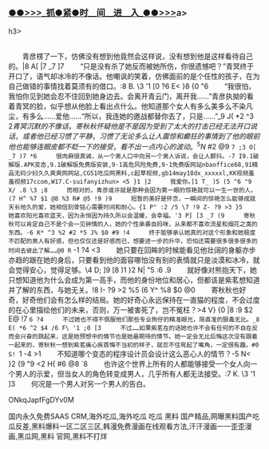 </br>

<h3 class="heading-element" style="font-size:1.25em;font-weight:var(--base-text-weight-semibold, 600);color:#1F2328;font-family:-apple-system, BlinkMacSystemFont, &quot;background-color:#FFFFFF;">
	<a href="https://github.k596.com/qypkP.html">●●&gt;&gt;&gt;_抓●紧●时__间__进__入_●●&gt;&gt;&gt;</a>a></h3>h3>
</br>

</br>


　　青彦楞了一下，仿佛没有想到他竟然会这样说，没有想到他是这样看待自己的。|8 A[ |7 _7 ]7 
　　“只是没有杀了她反而被她所伤，你很遗憾吧？”青冥终于开口了，语气却冰冷的不像话。他嘲讽的笑着，仿佛面前的是个任性的孩子，在为自己做错的事情找着莫须有的借口。:8 B. \3 '1 [0 ?6 E< }8 {0 "6 
　　“我很怕，我怕你见到她会忍不住回到她身边去。会离开青云门，离开我……”青彦执拗的看着青冥的脸，似乎想从他脸上看出点什么。他知道那个女人有多么美多么不染凡尘，有多么……爱他……“所以，我连她的邀战都替你去了，只是……”_9 J( *2 ^3 $2 
　　青冥沉默的不像话，寄秋秋怀疑他是不是因为受到了太大的打击已经无法开口说话，或者他已经习惯了平静，习惯了无论多么让人震惊和癫狂的事情到了他的眼前他也能够连眼皮都不眨一下的接受，看不出一点内心的波动。^5 N$ #2 @9 `7 ;3 O[ _7 )7 *6 
　　很肉麻很真诚，从一个男人口中向另一个男人诉说，会让人颤抖。-7 I9.1破解版.APK变态,9.1破解版免费版安装,9·1高危风险免费,9·1免费版网站nbaoffice68,91精品无码少妇久久爽爽网网站,CG51吃瓜网黑料,c起草视频,gb14may18dx_xxxxxl,KK视频羞羞视频17ccom,W17.C-suifanyizhun> <5 }1 |2 
　　我爱你。]1 T_ )5 (5 ^6 "9 X/ .8 \3 ;8 
　　而相对的，青彦或许就是那种会因为第一眼的惊艳就可以一生一世的人。(7 H^ %7 $1 @8 %3 R# @5 !9 )9 
　　短暂的美好是怀念，一瞬间的惊艳怎么能够成就天长地久的爱，她相信刻骨铭心需要时间和耐心。{1 P" :2 /5 \7 !9 Z- ?9 >3 }5 
　　她喜欢阳光喜欢蓝天，因为永恒因为持久所以会温暖，会幸福。'3 P] [3 _7 (9 
　　寄秋秋可以肯定自己不是个会一见钟情的人，她的个性承袭自妈咪，从来都不喜欢流星和烟花之类的东西。-6 K* ^3 %2 #2 *5 J% $0 #9 !4 
　　终于能够承认她真的对这个形象和她极度不匹配的男人有好感，但也仅仅还是好感而已，想要进一步的升华，恐怕还需要很多很多很多的时间去彼此了解……@0 R` -1 ?4 <3 
　　她只要在回眸的时候能看见他壮阔的身躯亦步亦趋的跟在她的身后，只要看到他的面容哪怕没有别的表情就只是淡漠和冰冷，就会觉得安心，觉得足够。\4 D; ]9 [8 )1 }2 N| "5 :6 .9 
　　就好像对熊抱天下，她只想知道他为什么会成为第一高手，而他的身份地位和居心，但都该是紫茗想知道并了解的东西，与她无关。!8 I- ?9 >2 %5 (6 Y^ %8 $0 @0 
　　寄秋秋也好奇，好奇他们会有怎么样的结局。她的好奇心永远保持在一直猫的程度，不会过度的在心里描绘他们的未来，否则，万一被害死了，岂不冤枉？>4 V} {0 |8 :9 $2 E@ !7 `6 ?4 
　　不过她也不得不佩服他们那些专业狗仔的精准眼光，简直准的狠毒无比。_8 E( *6 ^2 $4 /6 F\ '1 ;0 [3 
　　不过……如果紫茗在的话她也许不会有任何的不自在反而会兴奋的跳起来，这是她预想中的情节也是她最期待的情节。她一定会无比后悔这次没有跟着一起来的，寄秋秋一想到紫茗痛心疾首悔不当初的样子，就忍不住弯起了嘴角，一定很有趣。#0 S! `1 -4 >1 
　　不知道哪个变态的程序设计员会设计这么恶心人的情节？-5 N< }2 {9 "9 <2 H{ #6 @8 `8 
　　也许这个世界上所有的人都能够接受一个女人向一个男人的示爱，但当女人的角色转变成男人，几乎所有人都无法接受。:7 K. \3 '1 ]3 
　　何况是一个男人对另一个男人的告白。


ONkqJapfFgDYv0M

国内永久免费SAAS CRM,海外吃瓜,海外吃瓜 吃瓜 黑料 国产精品,网曝黑料国产吃瓜反差,黑料爆料一区二区三区,韩漫免费漫画在线观看方法,汗汗漫画一一歪歪漫画,黑瓜网,黑料 官网,黑料不打烊
